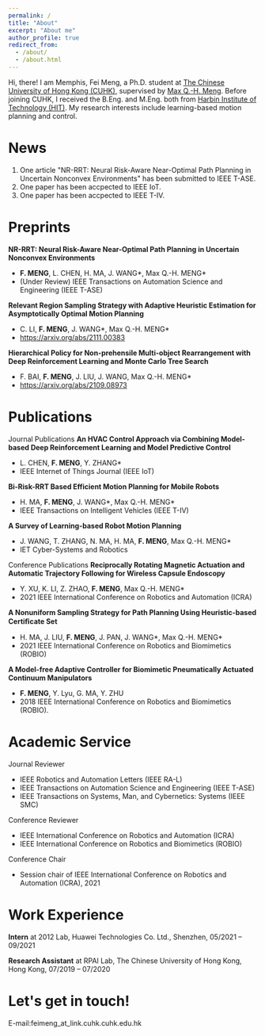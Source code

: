 ```yaml
---
permalink: /
title: "About"
excerpt: "About me"
author_profile: true
redirect_from: 
  - /about/
  - /about.html
---
```


Hi, there! I am Memphis, Fei Meng, a Ph.D. student at [The Chinese University of Hong Kong (CUHK)](https://www.cuhk.edu.hk/english/index.html), supervised by [Max Q.-H. Meng](https://www.ee.cuhk.edu.hk/~qhmeng/). Before joining CUHK, I received the B.Eng. and M.Eng. both from [Harbin Institute of Technology (HIT)](http://en.hit.edu.cn/). My research interests include learning-based motion planning and control.

News
======
1. One article "NR-RRT: Neural Risk-Aware Near-Optimal Path Planning in Uncertain Nonconvex Environments" has been submitted to IEEE T-ASE.
2. One paper has been accpected to IEEE IoT.
3. One paper has been accpected to IEEE T-IV.

Preprints
======
**NR-RRT: Neural Risk-Aware Near-Optimal Path Planning in Uncertain Nonconvex Environments**
- **F. MENG**, L. CHEN, H. MA, J. WANG*, Max Q.-H. MENG* 
- (Under Review) IEEE Transactions on Automation Science and Engineering (IEEE T-ASE)

**Relevant Region Sampling Strategy with Adaptive Heuristic Estimation for Asymptotically Optimal Motion Planning**
- C. LI, **F. MENG**, J. WANG*, Max Q.-H. MENG* 
- https://arxiv.org/abs/2111.00383

**Hierarchical Policy for Non-prehensile Multi-object Rearrangement with Deep Reinforcement Learning and Monte Carlo Tree Search**
- F. BAI, **F. MENG**, J. LIU, J. WANG, Max Q.-H. MENG* 
- https://arxiv.org/abs/2109.08973

Publications
======
Journal Publications
**An HVAC Control Approach via Combining Model-based Deep Reinforcement Learning and Model Predictive Control**
- L. CHEN, **F. MENG**, Y. ZHANG* 
- IEEE Internet of Things Journal (IEEE IoT)

**Bi-Risk-RRT Based Efficient Motion Planning for Mobile Robots**
- H. MA, **F. MENG**, J. WANG*, Max Q.-H. MENG* 
- IEEE Transactions on Intelligent Vehicles (IEEE T-IV)

**A Survey of Learning-based Robot Motion Planning**
- J. WANG, T. ZHANG, N. MA, H. MA, **F. MENG**, Max Q.-H. MENG* 
- IET Cyber-Systems and Robotics

Conference Publications
**Reciprocally Rotating Magnetic Actuation and Automatic Trajectory Following for Wireless Capsule Endoscopy**
- Y. XU, K. LI, Z. ZHAO, **F. MENG**, Max Q.-H. MENG*
- 2021 IEEE International Conference on Robotics and Automation (ICRA)

**A Nonuniform Sampling Strategy for Path Planning Using Heuristic-based Certiﬁcate Set**
- H. MA, J. LIU, **F. MENG**, J. PAN, J. WANG*, Max Q.-H. MENG* 
- 2021 IEEE International Conference on Robotics and Biomimetics (ROBIO)

**A Model-free Adaptive Controller for Biomimetic Pneumatically Actuated Continuum Manipulators**
- **F. MENG**, Y. Lyu, G. MA, Y. ZHU 
- 2018 IEEE International Conference on Robotics and Biomimetics (ROBIO).

Academic Service
==============
Journal Reviewer
- IEEE Robotics and Automation Letters (IEEE RA-L)
- IEEE Transactions on Automation Science and Engineering (IEEE T-ASE)
- IEEE Transactions on Systems, Man, and Cybernetics: Systems (IEEE SMC)

Conference Reviewer
- IEEE International Conference on Robotics and Automation (ICRA)
- IEEE International Conference on Robotics and Biomimetics (ROBIO)

Conference Chair
- Session chair of IEEE International Conference on Robotics and Automation (ICRA), 2021

Work Experience
==============
**Intern** at 2012 Lab, Huawei Technologies Co. Ltd., Shenzhen, 05/2021 – 09/2021

**Research Assistant** at RPAI Lab, The Chinese University of Hong Kong, Hong Kong, 07/2019 – 07/2020

Let's get in touch!
========
E-mail:feimeng_at_link.cuhk.cuhk.edu.hk
